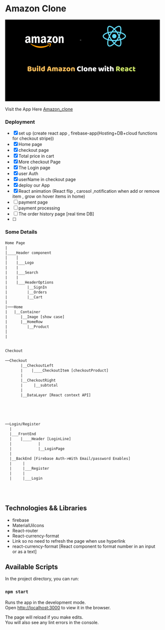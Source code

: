 <!-- @format -->

# Amazon Clone

<p align="center">
  <img alt="AmazonClone" src="./AmazonLogo.png">
</p>

Visit the App Here [Amazon_clone](https://challenge-77580.web.app/)

### Deployment

- [x] set up (create react app , firebase-app(Hosting+DB+cloud functions for checkout stripe))
- [x] Home page
- [x] checkout page
- [x] Total price in cart
- [x] More checkout Page
- [x] The Login page
- [x] user Auth
- [x] userName in checkout page
- [x] deploy our App
- [x] React animation (React flip , carosol ,notification when add or remove item , grow on hover items in home)
- [ ] payment page
- [ ] payment processing
- [ ] The order history page [real time DB]
- [ ]

### Some Details

```
Home Page
|
│____Header component
│    │
│    |___Logo
|    |
|    |___Search
|    |
|    |___HeaderOptions
|         |__SignIn
|         |__Orders
|         |__Cart
|
|───Home
|   |__Container
|      |__Image [show case]
|      |__HomeRow
|         |__Product
│
|


```

```
Checkout

──Checkout
       |__CheckoutLeft
       |    |____CheckoutItem [checkoutProduct]
       |
       |__CheckoutRight
       |     |__subtotal
       |
       |__DataLayer [React context API]




```

```

──Login/Register
  |
  |___FrontEnd
  |    |____Header [LoginLine]
  |            |
  |            |__LoginPage
  |
  |__BackEnd [Firebase Auth->With Email/password Enables]
  |     |
  |     |___Register
  |     |
  |     |___Login




```

## Technologies && Libraries

- firebase
- MaterialUiIcons
- React-router
- React-currency-format
- Link so no need to refresh the page when use hyperlink
- react-currency-format [React component to format number in an input or as a text]

## Available Scripts

In the project directory, you can run:

### `npm start`

Runs the app in the development mode.\
Open [http://localhost:3000](http://localhost:3000) to view it in the browser.

The page will reload if you make edits.\
You will also see any lint errors in the console.
